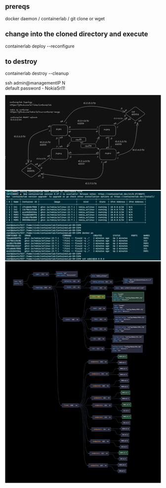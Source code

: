 ## prereqs 
docker daemon / containerlab / git clone or wget

## change into the cloned directory and execute
containerlab deploy --reconfigure

## to destroy
containerlab destroy --cleanup

ssh admin@managementIP N\
default password - NokiaSrl1!

![banner](graphv2.jpg)
![banner](running_topology.jpg)
![banner](visualized_svg_for_the_topology_yml.jpeg)
